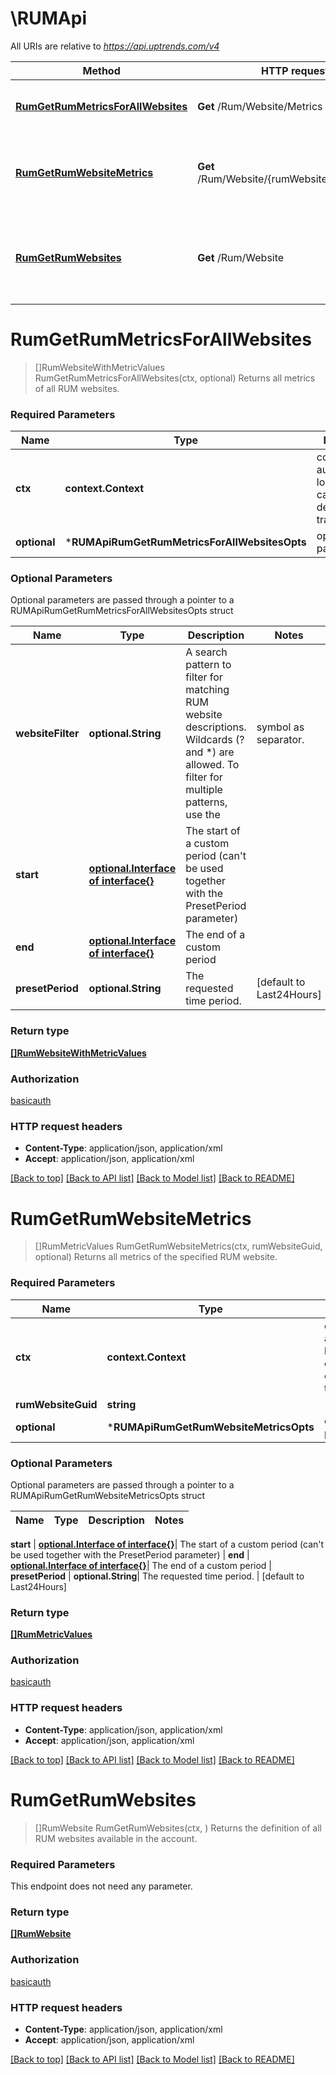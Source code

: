 # \RUMApi

All URIs are relative to *https://api.uptrends.com/v4*

Method | HTTP request | Description
------------- | ------------- | -------------
[**RumGetRumMetricsForAllWebsites**](RUMApi.md#RumGetRumMetricsForAllWebsites) | **Get** /Rum/Website/Metrics | Returns all metrics of all RUM websites.
[**RumGetRumWebsiteMetrics**](RUMApi.md#RumGetRumWebsiteMetrics) | **Get** /Rum/Website/{rumWebsiteGuid}/Metrics | Returns all metrics of the specified RUM website.
[**RumGetRumWebsites**](RUMApi.md#RumGetRumWebsites) | **Get** /Rum/Website | Returns the definition of all RUM websites available in the account.


# **RumGetRumMetricsForAllWebsites**
> []RumWebsiteWithMetricValues RumGetRumMetricsForAllWebsites(ctx, optional)
Returns all metrics of all RUM websites.

### Required Parameters

Name | Type | Description  | Notes
------------- | ------------- | ------------- | -------------
 **ctx** | **context.Context** | context for authentication, logging, cancellation, deadlines, tracing, etc.
 **optional** | ***RUMApiRumGetRumMetricsForAllWebsitesOpts** | optional parameters | nil if no parameters

### Optional Parameters
Optional parameters are passed through a pointer to a RUMApiRumGetRumMetricsForAllWebsitesOpts struct

Name | Type | Description  | Notes
------------- | ------------- | ------------- | -------------
 **websiteFilter** | **optional.String**| A search pattern to filter for matching RUM website descriptions. Wildcards (? and *) are allowed. To filter for multiple patterns, use the | symbol as separator. | 
 **start** | [**optional.Interface of interface{}**](.md)| The start of a custom period (can&#39;t be used together with the PresetPeriod parameter) | 
 **end** | [**optional.Interface of interface{}**](.md)| The end of a custom period | 
 **presetPeriod** | **optional.String**| The requested time period. | [default to Last24Hours]

### Return type

[**[]RumWebsiteWithMetricValues**](RumWebsiteWithMetricValues.md)

### Authorization

[basicauth](../README.md#basicauth)

### HTTP request headers

 - **Content-Type**: application/json, application/xml
 - **Accept**: application/json, application/xml

[[Back to top]](#) [[Back to API list]](../README.md#documentation-for-api-endpoints) [[Back to Model list]](../README.md#documentation-for-models) [[Back to README]](../README.md)

# **RumGetRumWebsiteMetrics**
> []RumMetricValues RumGetRumWebsiteMetrics(ctx, rumWebsiteGuid, optional)
Returns all metrics of the specified RUM website.

### Required Parameters

Name | Type | Description  | Notes
------------- | ------------- | ------------- | -------------
 **ctx** | **context.Context** | context for authentication, logging, cancellation, deadlines, tracing, etc.
  **rumWebsiteGuid** | **string**|  | 
 **optional** | ***RUMApiRumGetRumWebsiteMetricsOpts** | optional parameters | nil if no parameters

### Optional Parameters
Optional parameters are passed through a pointer to a RUMApiRumGetRumWebsiteMetricsOpts struct

Name | Type | Description  | Notes
------------- | ------------- | ------------- | -------------

 **start** | [**optional.Interface of interface{}**](.md)| The start of a custom period (can&#39;t be used together with the PresetPeriod parameter) | 
 **end** | [**optional.Interface of interface{}**](.md)| The end of a custom period | 
 **presetPeriod** | **optional.String**| The requested time period. | [default to Last24Hours]

### Return type

[**[]RumMetricValues**](RumMetricValues.md)

### Authorization

[basicauth](../README.md#basicauth)

### HTTP request headers

 - **Content-Type**: application/json, application/xml
 - **Accept**: application/json, application/xml

[[Back to top]](#) [[Back to API list]](../README.md#documentation-for-api-endpoints) [[Back to Model list]](../README.md#documentation-for-models) [[Back to README]](../README.md)

# **RumGetRumWebsites**
> []RumWebsite RumGetRumWebsites(ctx, )
Returns the definition of all RUM websites available in the account.

### Required Parameters
This endpoint does not need any parameter.

### Return type

[**[]RumWebsite**](RumWebsite.md)

### Authorization

[basicauth](../README.md#basicauth)

### HTTP request headers

 - **Content-Type**: application/json, application/xml
 - **Accept**: application/json, application/xml

[[Back to top]](#) [[Back to API list]](../README.md#documentation-for-api-endpoints) [[Back to Model list]](../README.md#documentation-for-models) [[Back to README]](../README.md)

